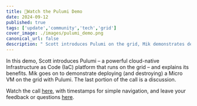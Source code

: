 ```yaml
---
title: 🍿Watch the Pulumi Demo
date: 2024-09-12
published: true
tags: ['update','community','tech','grid']
cover_image: ./images/pulumi_demo.png
canonical_url: false
description: " Scott introduces Pulumi on the grid, Mik demonstrates deploying a Micro VM, and the session ends with discussion."
---
```


In this demo, Scott introduces Pulumi – a powerful cloud-native Infrastructure as Code (IaC) platform that runs on the grid – and explains its benefits. Mik goes on to demonstrate deploying (and destroying) a Micro VM on the grid with Pulumi. The last portion of the call is a discussion.

Watch the call [here](https://www.youtube.com/watch?v=xumrT4lqvCg), with timestamps for simple navigation, and leave your feedback or questions [here](https://forum.threefold.io/t/watch-deploying-a-micro-vm-on-the-grid-with-pulumi/4406).